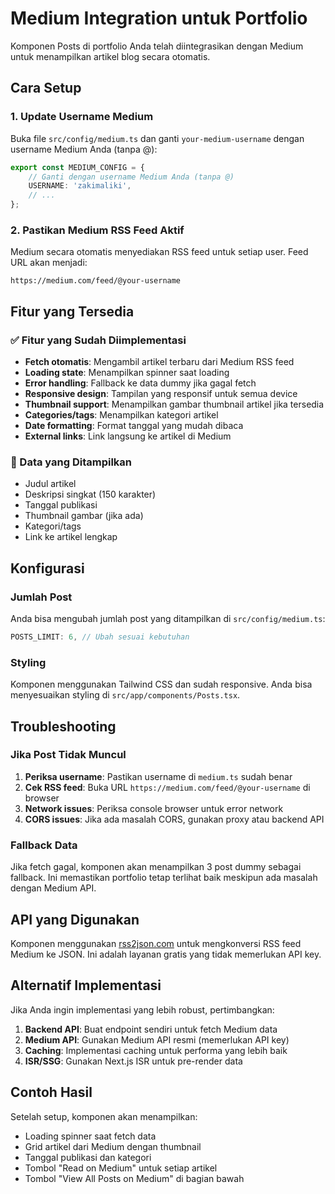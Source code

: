 # Medium Integration untuk Portfolio

Komponen Posts di portfolio Anda telah diintegrasikan dengan Medium untuk menampilkan artikel blog secara otomatis.

## Cara Setup

### 1. Update Username Medium
Buka file `src/config/medium.ts` dan ganti `your-medium-username` dengan username Medium Anda (tanpa @):

```typescript
export const MEDIUM_CONFIG = {
    // Ganti dengan username Medium Anda (tanpa @)
    USERNAME: 'zakimaliki',
    // ...
};
```

### 2. Pastikan Medium RSS Feed Aktif
Medium secara otomatis menyediakan RSS feed untuk setiap user. Feed URL akan menjadi:
```
https://medium.com/feed/@your-username
```

## Fitur yang Tersedia

### ✅ Fitur yang Sudah Diimplementasi
- **Fetch otomatis**: Mengambil artikel terbaru dari Medium RSS feed
- **Loading state**: Menampilkan spinner saat loading
- **Error handling**: Fallback ke data dummy jika gagal fetch
- **Responsive design**: Tampilan yang responsif untuk semua device
- **Thumbnail support**: Menampilkan gambar thumbnail artikel jika tersedia
- **Categories/tags**: Menampilkan kategori artikel
- **Date formatting**: Format tanggal yang mudah dibaca
- **External links**: Link langsung ke artikel di Medium

### 📝 Data yang Ditampilkan
- Judul artikel
- Deskripsi singkat (150 karakter)
- Tanggal publikasi
- Thumbnail gambar (jika ada)
- Kategori/tags
- Link ke artikel lengkap

## Konfigurasi

### Jumlah Post
Anda bisa mengubah jumlah post yang ditampilkan di `src/config/medium.ts`:

```typescript
POSTS_LIMIT: 6, // Ubah sesuai kebutuhan
```

### Styling
Komponen menggunakan Tailwind CSS dan sudah responsive. Anda bisa menyesuaikan styling di `src/app/components/Posts.tsx`.

## Troubleshooting

### Jika Post Tidak Muncul
1. **Periksa username**: Pastikan username di `medium.ts` sudah benar
2. **Cek RSS feed**: Buka URL `https://medium.com/feed/@your-username` di browser
3. **Network issues**: Periksa console browser untuk error network
4. **CORS issues**: Jika ada masalah CORS, gunakan proxy atau backend API

### Fallback Data
Jika fetch gagal, komponen akan menampilkan 3 post dummy sebagai fallback. Ini memastikan portfolio tetap terlihat baik meskipun ada masalah dengan Medium API.

## API yang Digunakan

Komponen menggunakan [rss2json.com](https://rss2json.com/) untuk mengkonversi RSS feed Medium ke JSON. Ini adalah layanan gratis yang tidak memerlukan API key.

## Alternatif Implementasi

Jika Anda ingin implementasi yang lebih robust, pertimbangkan:

1. **Backend API**: Buat endpoint sendiri untuk fetch Medium data
2. **Medium API**: Gunakan Medium API resmi (memerlukan API key)
3. **Caching**: Implementasi caching untuk performa yang lebih baik
4. **ISR/SSG**: Gunakan Next.js ISR untuk pre-render data

## Contoh Hasil

Setelah setup, komponen akan menampilkan:
- Loading spinner saat fetch data
- Grid artikel dari Medium dengan thumbnail
- Tanggal publikasi dan kategori
- Tombol "Read on Medium" untuk setiap artikel
- Tombol "View All Posts on Medium" di bagian bawah 